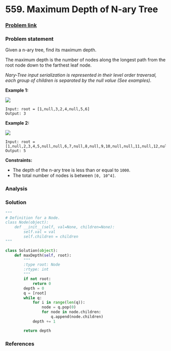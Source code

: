 # 559. Maximum Depth of N-ary Tree

### [Problem link](https://leetcode.com/problems/maximum-depth-of-n-ary-tree/)

### Problem statement

Given a n-ary tree, find its maximum depth.

The maximum depth is the number of nodes along the longest path from the root node down to the farthest leaf node.

_Nary-Tree input serialization is represented in their level order traversal, each group of children is separated by the null value \(See examples\)._

**Example 1:**

![](https://assets.leetcode.com/uploads/2018/10/12/narytreeexample.png)

```text
Input: root = [1,null,3,2,4,null,5,6]
Output: 3
```

**Example 2:**

![](https://assets.leetcode.com/uploads/2019/11/08/sample_4_964.png)

```text
Input: root = [1,null,2,3,4,5,null,null,6,7,null,8,null,9,10,null,null,11,null,12,null,13,null,null,14]
Output: 5
```

**Constraints:**

* The depth of the n-ary tree is less than or equal to `1000`.
* The total number of nodes is between `[0, 10^4]`.

### Analysis



### Solution

```python
"""
# Definition for a Node.
class Node(object):
    def __init__(self, val=None, children=None):
        self.val = val
        self.children = children
"""

class Solution(object):
    def maxDepth(self, root):
        """
        :type root: Node
        :rtype: int
        """
        if not root:
            return 0
        depth = 0    
        q = [root]
        while q:
            for i in range(len(q)):
                node = q.pop(0)
                for node in node.children:
                    q.append(node.children)
            depth += 1

        return depth
```

### References

